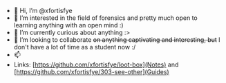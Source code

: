 - 👋 Hi, I’m @xfortisfye
- 👀 I’m interested in the field of forensics and pretty much open to learning anything with an open mind :)
- 🌱 I’m currently curious about anything :>
- 💞️ I’m looking to collaborate ~~on anything captivating and interesting, but~~ I don't have a lot of time as a student now :/
- 📫 
- Links: [https://github.com/xfortisfye/loot-box](Notes) and [https://github.com/xfortisfye/303-see-other](Guides)

<!---
xfortisfye/xfortisfye is a ✨ special ✨ repository because its `README.md` (this file) appears on your GitHub profile.
You can click the Preview link to take a look at your changes.
--->
